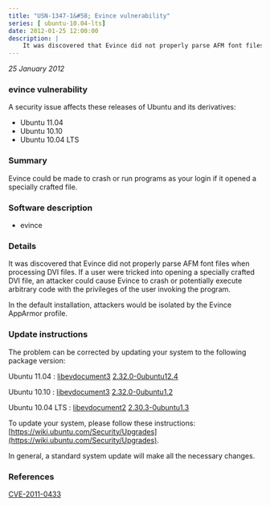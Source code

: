 ```yaml
---
title: "USN-1347-1&#58; Evince vulnerability"
series: [ ubuntu-10.04-lts]
date: 2012-01-25 12:00:00
description: |
    It was discovered that Evince did not properly parse AFM font files when processing DVI files. If a user were tricked into opening a specially crafted DVI file, an attacker could cause Evince to crash or potentially execute arbitrary code with the privileges of the user invoking the program.
--- 
```

 
 

*25 January 2012*

### evince vulnerability

A security issue affects these releases of Ubuntu and its derivatives:

* Ubuntu 11.04
* Ubuntu 10.10
* Ubuntu 10.04 LTS

### Summary

Evince could be made to crash or run programs as your login if it opened a specially crafted file.

### Software description

* evince 

### Details

It was discovered that Evince did not properly parse AFM font files when processing DVI files. If a user were tricked into opening a specially crafted DVI file, an attacker could cause Evince to crash or potentially execute arbitrary code with the privileges of the user invoking the program.

In the default installation, attackers would be isolated by the Evince AppArmor profile. 

### Update instructions

The problem can be corrected by updating your system to the following package version:

Ubuntu 11.04
 : [libevdocument3](https://launchpad.net/ubuntu/+source/evince) <span> [2.32.0-0ubuntu12.4](https://launchpad.net/ubuntu/+source/evince/2.32.0-0ubuntu12.4) </span> 

Ubuntu 10.10
 : [libevdocument3](https://launchpad.net/ubuntu/+source/evince) <span> [2.32.0-0ubuntu1.2](https://launchpad.net/ubuntu/+source/evince/2.32.0-0ubuntu1.2) </span> 

Ubuntu 10.04 LTS
 : [libevdocument2](https://launchpad.net/ubuntu/+source/evince) <span> [2.30.3-0ubuntu1.3](https://launchpad.net/ubuntu/+source/evince/2.30.3-0ubuntu1.3) </span> 

To update your system, please follow these instructions: [https://wiki.ubuntu.com/Security/Upgrades](https://wiki.ubuntu.com/Security/Upgrades).

In general, a standard system update will make all the necessary changes. 

### References

 
 [CVE-2011-0433](http://people.ubuntu.com/~ubuntu-security/cve/CVE-2011-0433)
 

